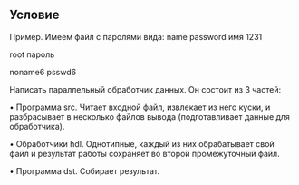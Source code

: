 ## Условие
Пример. Имеем файл с паролями вида: name password
имя 1231

root пароль

noname6 psswd6

Написать параллельный обработчик данных. Он состоит из 3 частей:

• Программа src. Читает входной файл, извлекает из него куски, и разбрасывает в несколько файлов вывода (подготавливает данные для обработчика).

• Обработчики hdl. Однотипные, каждый из них обрабатывает свой файл и результат работы сохраняет во второй промежуточный файл.

• Программа dst. Собирает результат.
